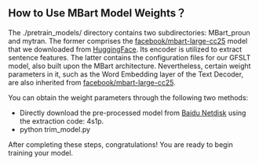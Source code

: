 ## How to Use MBart Model Weights？

The ./pretrain_models/ directory contains two subdirectories: MBart_proun and mytran. The former comprises the [facebook/mbart-large-cc25](https://huggingface.co/facebook/mbart-large-cc25) model that we downloaded from [HuggingFace](https://huggingface.co). Its encoder is utilized to extract sentence features. The latter contains the configuration files for our GFSLT model, also built upon the MBart architecture. Nevertheless, certain weight parameters in it, such as the Word Embedding layer of the Text Decoder, are also inherited from [facebook/mbart-large-cc25](https://huggingface.co/facebook/mbart-large-cc25).

You can obtain the weight parameters through the following two methods:

* Directly download the pre-processed model from [Baidu Netdisk](https://pan.baidu.com/s/15h9dsHMPH8dXH7glZvZnng?pwd=4s1p) using the extraction code: 4s1p.
* python trim_model.py

After completing these steps, congratulations! You are ready to begin training your model.